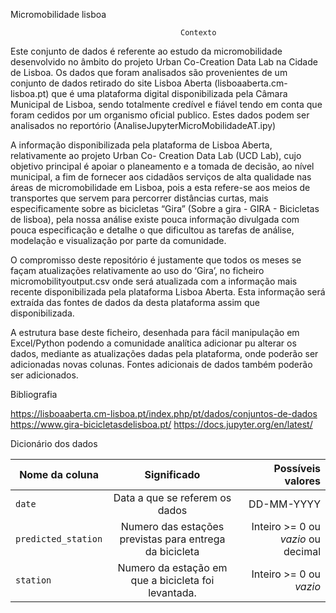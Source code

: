 Micromobilidade lisboa 

                                          Contexto

Este conjunto de dados é referente ao estudo da micromobilidade desenvolvido no âmbito do
projeto Urban Co-Creation Data Lab na Cidade de Lisboa. Os dados que foram analisados são
provenientes de um conjunto de dados retirado do site Lisboa Aberta (lisboaaberta.cm-lisboa.pt)
que é uma plataforma digital disponibilizada pela Câmara Municipal de Lisboa, sendo totalmente
credível e fiável tendo em conta que foram cedidos por um organismo oficial publico. Estes dados
podem ser analisados no reportório (AnaliseJupyterMicroMobilidadeAT.ipy)

A informação disponibilizada pela plataforma de Lisboa Aberta, relativamente ao projeto Urban Co-
Creation Data Lab (UCD Lab), cujo objetivo principal é apoiar o planeamento e a tomada de decisão,
ao nível municipal, a fim de fornecer aos cidadãos serviços de alta qualidade nas áreas de
micromobilidade em Lisboa, pois a esta refere-se aos meios de transportes que servem para
percorrer distâncias curtas, mais especificamente sobre as bicicletas “Gira” (Sobre a gira - GIRA -
Bicicletas de lisboa), pela nossa análise existe pouca informação divulgada com pouca especificação
e detalhe o que dificultou as tarefas de análise, modelação e visualização por parte da comunidade.

O compromisso deste repositório é justamente que todos os meses se façam atualizações
relativamente ao uso do ‘Gira’, no ficheiro micromobilityoutput.csv onde será atualizada com a
informação mais recente disponibilizada pela plataforma Lisboa Aberta. Esta informação será
extraída das fontes de dados da desta plataforma assim que disponibilizada.

A estrutura base deste ficheiro, desenhada para fácil manipulação em Excel/Python
podendo a comunidade analítica adicionar pu alterar os dados, mediante as atualizações
dadas pela plataforma, onde poderão ser adicionadas novas colunas. Fontes adicionais de
dados também poderão ser adicionados.



Bibliografia

https://lisboaaberta.cm-lisboa.pt/index.php/pt/dados/conjuntos-de-dados
https://www.gira-bicicletasdelisboa.pt/
https://docs.jupyter.org/en/latest/

Dicionário dos dados

| Nome da coluna        | Significado           | Possíveis valores  |
| ------------- |:-------------:| -----:|
| `date` | Data a que se referem os dados | DD-MM-YYYY |
| `predicted_station` | Numero das estações previstas para entrega da bicicleta | Inteiro >= 0 ou _vazio_ ou decimal |
| `station` | Numero da estação em que a bicicleta foi levantada. | Inteiro >= 0 ou _vazio_ |
